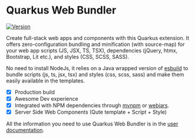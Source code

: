 # Quarkus Web Bundler

[![Version](https://img.shields.io/maven-central/v/io.quarkiverse.web-bundler/quarkus-web-bundler?logo=apache-maven&style=flat-square)](https://search.maven.org/artifact/io.quarkiverse.web-bundler/quarkus-web-bundler)

Create full-stack web apps and components with this Quarkus extension. It offers zero-configuration bundling and minification (with source-map) for your web app scripts (JS, JSX, TS, TSX), dependencies (jQuery, htmx, Bootstrap, Lit etc.), and styles (CSS, SCSS, SASS).

No need to install NodeJs, it relies on a Java wrapped version of [esbuild](https://esbuild.github.io/) to bundle scripts (js, ts, jsx, tsx) and styles (css, scss, sass) and make them easily available in the templates.

* [x] Production build
* [x] Awesome Dev experience
* [x] Integrated with NPM dependencies through [mvnpm](https://docs.quarkiverse.io/quarkus-web-bundler/dev/advanced-guides.html#mvnpm) or [webjars](https://docs.quarkiverse.io/quarkus-web-bundler/dev/advanced-guides.html#webjars).
* [x] Server Side Web Components (Qute template + Script + Style)

All the information you need to use Quarkus Web Bundler is in the [user documentation](https://docs.quarkiverse.io/quarkus-web-bundler/dev/).


